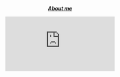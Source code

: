 <div align="center">
<div align="center">

  _***[About me](https://ayo.so/nopvan)***_

</div>
  
![Rei-Ayanami-Rei](https://gifdb.com/gif/rei-ayanami-blinking-her-eyes-b4ouf0v169kn5r65.html?embed=true)

